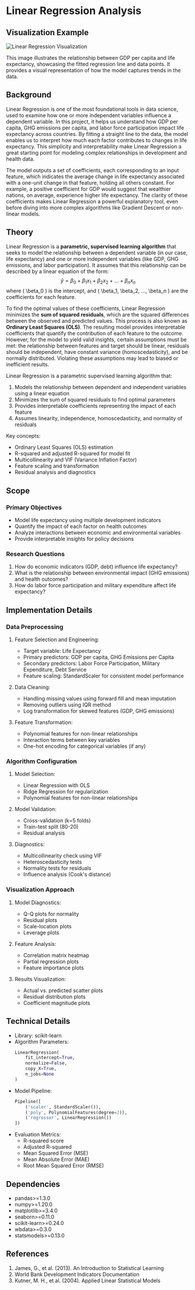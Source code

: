 # Linear Regression Analysis

## Visualization Example

![Linear Regression Visualization](/images/linear_reg.png)

This image illustrates the relationship between GDP per capita and life expectancy, showcasing the fitted regression line and data points. It provides a visual representation of how the model captures trends in the data.
## Background
Linear Regression is one of the most foundational tools in data science, used to examine how one or more independent variables influence a dependent variable. In this project, it helps us understand how GDP per capita, GHG emissions per capita, and labor force participation impact life expectancy across countries. By fitting a straight line to the data, the model enables us to interpret how much each factor contributes to changes in life expectancy. This simplicity and interpretability make Linear Regression a great starting point for modeling complex relationships in development and health data.

The model outputs a set of coefficients, each corresponding to an input feature, which indicates the average change in life expectancy associated with a one-unit change in that feature, holding all others constant. For example, a positive coefficient for GDP would suggest that wealthier nations, on average, experience higher life expectancy. The clarity of these coefficients makes Linear Regression a powerful explanatory tool, even before diving into more complex algorithms like Gradient Descent or non-linear models.


## Theory

Linear Regression is a **parametric, supervised learning algorithm** that seeks to model the relationship between a dependent variable (in our case, life expectancy) and one or more independent variables (like GDP, GHG emissions, and labor participation). It assumes that this relationship can be described by a linear equation of the form:  
$$
\hat{y} = \beta_0 + \beta_1x_1 + \beta_2x_2 + \ldots + \beta_nx_n
$$
where \( \beta_0 \) is the intercept, and \( \beta_1, \beta_2, ..., \beta_n \) are the coefficients for each feature.

To find the optimal values of these coefficients, Linear Regression minimizes the **sum of squared residuals**, which are the squared differences between the observed and predicted values. This process is also known as **Ordinary Least Squares (OLS)**. The resulting model provides interpretable coefficients that quantify the contribution of each feature to the outcome. However, for the model to yield valid insights, certain assumptions must be met: the relationship between features and target should be linear, residuals should be independent, have constant variance (homoscedasticity), and be normally distributed. Violating these assumptions may lead to biased or inefficient results.

Linear Regression is a parametric supervised learning algorithm that:
1. Models the relationship between dependent and independent variables using a linear equation
2. Minimizes the sum of squared residuals to find optimal parameters
3. Provides interpretable coefficients representing the impact of each feature
4. Assumes linearity, independence, homoscedasticity, and normality of residuals

Key concepts:
- Ordinary Least Squares (OLS) estimation
- R-squared and adjusted R-squared for model fit
- Multicollinearity and VIF (Variance Inflation Factor)
- Feature scaling and transformation
- Residual analysis and diagnostics

## Scope
### Primary Objectives
- Model life expectancy using multiple development indicators
- Quantify the impact of each factor on health outcomes
- Analyze interactions between economic and environmental variables
- Provide interpretable insights for policy decisions

### Research Questions
1. How do economic indicators (GDP, debt) influence life expectancy?
2. What is the relationship between environmental impact (GHG emissions) and health outcomes?
3. How do labor force participation and military expenditure affect life expectancy?

## Implementation Details
### Data Preprocessing
1. Feature Selection and Engineering:
   - Target variable: Life Expectancy
   - Primary predictors: GDP per capita, GHG Emissions per Capita
   - Secondary predictors: Labor Force Participation, Military Expenditure, Debt Service
   - Feature scaling: StandardScaler for consistent model performance

2. Data Cleaning:
   - Handling missing values using forward fill and mean imputation
   - Removing outliers using IQR method
   - Log transformation for skewed features (GDP, GHG emissions)

3. Feature Transformation:
   - Polynomial features for non-linear relationships
   - Interaction terms between key variables
   - One-hot encoding for categorical variables (if any)

### Algorithm Configuration
1. Model Selection:
   - Linear Regression with OLS
   - Ridge Regression for regularization
   - Polynomial features for non-linear relationships

2. Model Validation:
   - Cross-validation (k=5 folds)
   - Train-test split (80-20)
   - Residual analysis

3. Diagnostics:
   - Multicollinearity check using VIF
   - Heteroscedasticity tests
   - Normality tests for residuals
   - Influence analysis (Cook's distance)

### Visualization Approach
1. Model Diagnostics:
   - Q-Q plots for normality
   - Residual plots
   - Scale-location plots
   - Leverage plots

2. Feature Analysis:
   - Correlation matrix heatmap
   - Partial regression plots
   - Feature importance plots

3. Results Visualization:
   - Actual vs. predicted scatter plots
   - Residual distribution plots
   - Coefficient magnitude plots

## Technical Details
- Library: scikit-learn
- Algorithm Parameters:
  ```python
  LinearRegression(
      fit_intercept=True,
      normalize=False,
      copy_X=True,
      n_jobs=None
  )
  ```
- Model Pipeline:
  ```python
  Pipeline([
      ('scaler', StandardScaler()),
      ('poly', PolynomialFeatures(degree=2)),
      ('regressor', LinearRegression())
  ])
  ```
- Evaluation Metrics:
  - R-squared score
  - Adjusted R-squared
  - Mean Squared Error (MSE)
  - Mean Absolute Error (MAE)
  - Root Mean Squared Error (RMSE)

## Dependencies
- pandas>=1.3.0
- numpy>=1.20.0
- matplotlib>=3.4.0
- seaborn>=0.11.0
- scikit-learn>=0.24.0
- wbdata>=0.3.0
- statsmodels>=0.13.0

## References
1. James, G., et al. (2013). An Introduction to Statistical Learning
2. World Bank Development Indicators Documentation
3. Kutner, M. H., et al. (2004). Applied Linear Statistical Models
